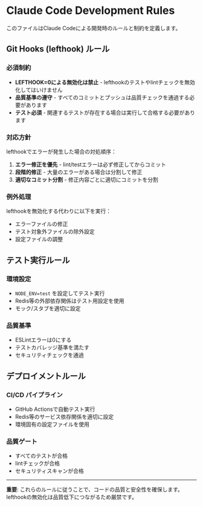 # Claude Code Development Rules

このファイルはClaude Codeによる開発時のルールと制約を定義します。

## Git Hooks (lefthook) ルール

### 必須制約
- **LEFTHOOK=0による無効化は禁止** - lefthookのテストやlintチェックを無効化してはいけません
- **品質基準の遵守** - すべてのコミットとプッシュは品質チェックを通過する必要があります
- **テスト必須** - 関連するテストが存在する場合は実行して合格する必要があります

### 対応方針
lefthookでエラーが発生した場合の対処順序：

1. **エラー修正を優先** - lint/testエラーは必ず修正してからコミット
2. **段階的修正** - 大量のエラーがある場合は分割して修正
3. **適切なコミット分割** - 修正内容ごとに適切にコミットを分割

### 例外処理
lefthookを無効化する代わりに以下を実行：
- エラーファイルの修正
- テスト対象外ファイルの除外設定
- 設定ファイルの調整

## テスト実行ルール

### 環境設定
- `NODE_ENV=test` を設定してテスト実行
- Redis等の外部依存関係はテスト用設定を使用
- モック/スタブを適切に設定

### 品質基準
- ESLintエラーは0にする
- テストカバレッジ基準を満たす
- セキュリティチェックを通過

## デプロイメントルール

### CI/CD パイプライン
- GitHub Actionsで自動テスト実行
- Redis等のサービス依存関係を適切に設定
- 環境固有の設定ファイルを使用

### 品質ゲート
- すべてのテストが合格
- lintチェックが合格
- セキュリティスキャンが合格

---

**重要**: これらのルールに従うことで、コードの品質と安全性を確保します。lefthookの無効化は品質低下につながるため厳禁です。